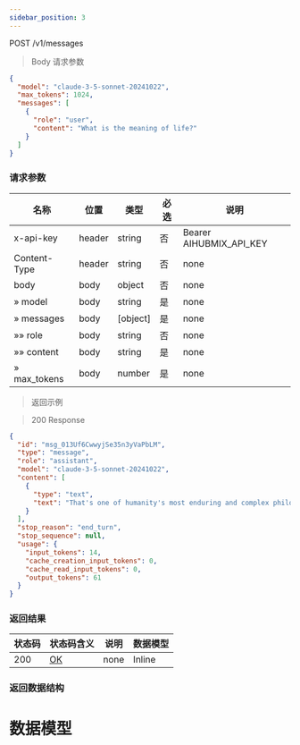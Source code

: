 ```yaml
---
sidebar_position: 3
---
```


POST /v1/messages

> Body 请求参数

```json
{
  "model": "claude-3-5-sonnet-20241022",
  "max_tokens": 1024,
  "messages": [
    {
      "role": "user",
      "content": "What is the meaning of life?"
    }
  ]
}
```

### 请求参数

|名称|位置|类型|必选|说明|
|---|---|---|---|---|
|x-api-key|header|string| 否 |Bearer AIHUBMIX_API_KEY|
|Content-Type|header|string| 否 |none|
|body|body|object| 否 |none|
|» model|body|string| 是 |none|
|» messages|body|[object]| 是 |none|
|»» role|body|string| 否 |none|
|»» content|body|string| 是 |none|
|» max_tokens|body|number| 是 |none|

> 返回示例

> 200 Response

```json
{
  "id": "msg_013Uf6CwwyjSe35n3yVaPbLM",
  "type": "message",
  "role": "assistant",
  "model": "claude-3-5-sonnet-20241022",
  "content": [
    {
      "type": "text",
      "text": "That's one of humanity's most enduring and complex philosophical questions! While there's no universal answer, I aim to explore such questions thoughtfully while acknowledging their complexity. I try to focus on having meaningful conversations and helping where I can. What does meaning in life mean to you?"
    }
  ],
  "stop_reason": "end_turn",
  "stop_sequence": null,
  "usage": {
    "input_tokens": 14,
    "cache_creation_input_tokens": 0,
    "cache_read_input_tokens": 0,
    "output_tokens": 61
  }
}
```

### 返回结果

|状态码|状态码含义|说明|数据模型|
|---|---|---|---|
|200|[OK](https://tools.ietf.org/html/rfc7231#section-6.3.1)|none|Inline|

### 返回数据结构

# 数据模型

